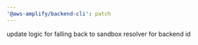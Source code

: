 ```yaml
---
'@aws-amplify/backend-cli': patch
---
```


update logic for falling back to sandbox resolver for backend id
